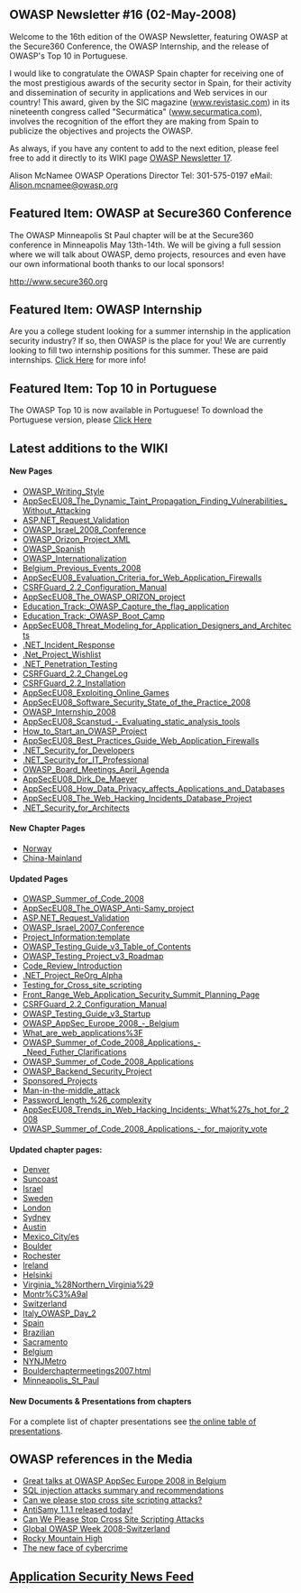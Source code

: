 ## OWASP Newsletter \#16 (02-May-2008)

Welcome to the 16th edition of the OWASP Newsletter, featuring OWASP at
the Secure360 Conference, the OWASP Internship, and the release of
OWASP's Top 10 in Portuguese.

I would like to congratulate the OWASP Spain chapter for receiving one
of the most prestigious awards of the security sector in Spain, for
their activity and dissemination of security in applications and Web
services in our country\! This award, given by the SIC magazine
(www.revistasic.com) in its nineteenth congress called "Securmática"
(www.securmatica.com), involves the recognition of the effort they are
making from Spain to publicize the objectives and projects the OWASP.

As always, if you have any content to add to the next edition, please
feel free to add it directly to its WIKI page [OWASP Newsletter
17](OWASP_Newsletter_17 "wikilink").

Alison McNamee OWASP Operations Director Tel: 301-575-0197 eMail:
Alison.mcnamee@owasp.org

## Featured Item: OWASP at Secure360 Conference

The OWASP Minneapolis St Paul chapter will be at the Secure360
conference in Minneapolis May 13th-14th. We will be giving a full
session where we will talk about OWASP, demo projects, resources and
even have our own informational booth thanks to our local sponsors\!

<http://www.secure360.org>

## Featured Item: OWASP Internship

Are you a college student looking for a summer internship in the
application security industry? If so, then OWASP is the place for you\!
We are currently looking to fill two internship positions for this
summer. These are paid internships. [Click
Here](http://www.owasp.org/index.php/OWASP_Internship_2008) for more
info\!

## Featured Item: Top 10 in Portuguese

The OWASP Top 10 is now available in Portuguese\! To download the
Portuguese version, please [Click
Here](http://www.owasp.org/images/4/42/OWASP_TOP_10_2007_PT-BR.pdf)

## Latest additions to the WIKI

#### New Pages

  - [OWASP_Writing_Style](OWASP_Writing_Style "wikilink")
  - [AppSecEU08_The_Dynamic_Taint_Propagation_Finding_Vulnerabilities_Without_Attacking](AppSecEU08_The_Dynamic_Taint_Propagation_Finding_Vulnerabilities_Without_Attacking "wikilink")
  - [ASP.NET_Request_Validation](ASP.NET_Request_Validation "wikilink")
  - [OWASP_Israel_2008_Conference](OWASP_Israel_2008_Conference "wikilink")
  - [OWASP_Orizon_Project_XML](OWASP_Orizon_Project_XML "wikilink")
  - [OWASP_Spanish](OWASP_Spanish "wikilink")
  - [OWASP_Internationalization](OWASP_Internationalization "wikilink")
  - [Belgium_Previous_Events_2008](Belgium_Previous_Events_2008 "wikilink")
  - [AppSecEU08_Evaluation_Criteria_for_Web_Application_Firewalls](AppSecEU08_Evaluation_Criteria_for_Web_Application_Firewalls "wikilink")
  - [CSRFGuard_2.2_Configuration_Manual](CSRFGuard_2.2_Configuration_Manual "wikilink")
  - [AppSecEU08_The_OWASP_ORIZON_project](AppSecEU08_The_OWASP_ORIZON_project "wikilink")
  - [Education_Track:_OWASP_Capture_the_flag_application](Education_Track:_OWASP_Capture_the_flag_application "wikilink")
  - [Education_Track:_OWASP_Boot_Camp](Education_Track:_OWASP_Boot_Camp "wikilink")
  - [AppSecEU08_Threat_Modeling_for_Application_Designers_and_Architects](AppSecEU08_Threat_Modeling_for_Application_Designers_and_Architects "wikilink")
  - [.NET_Incident_Response](.NET_Incident_Response "wikilink")
  - [.Net_Project_Wishlist](.Net_Project_Wishlist "wikilink")
  - [.NET_Penetration_Testing](.NET_Penetration_Testing "wikilink")
  - [CSRFGuard_2.2_ChangeLog](CSRFGuard_2.2_ChangeLog "wikilink")
  - [CSRFGuard_2.2_Installation](CSRFGuard_2.2_Installation "wikilink")
  - [AppSecEU08_Exploiting_Online_Games](AppSecEU08_Exploiting_Online_Games "wikilink")
  - [AppSecEU08_Software_Security_State_of_the_Practice_2008](AppSecEU08_Software_Security_State_of_the_Practice_2008 "wikilink")
  - [OWASP_Internship_2008](OWASP_Internship_2008 "wikilink")
  - [AppSecEU08_Scanstud_-_Evaluating_static_analysis_tools](AppSecEU08_Scanstud_-_Evaluating_static_analysis_tools "wikilink")
  - [How_to_Start_an_OWASP_Project](How_to_Start_an_OWASP_Project "wikilink")
  - [AppSecEU08_Best_Practices_Guide_Web_Application_Firewalls](AppSecEU08_Best_Practices_Guide_Web_Application_Firewalls "wikilink")
  - [.NET_Security_for_Developers](.NET_Security_for_Developers "wikilink")
  - [.NET_Security_for_IT_Professional](.NET_Security_for_IT_Professional "wikilink")
  - [OWASP_Board_Meetings_April_Agenda](OWASP_Board_Meetings_April_Agenda "wikilink")
  - [AppSecEU08_Dirk_De_Maeyer](AppSecEU08_Dirk_De_Maeyer "wikilink")
  - [AppSecEU08_How_Data_Privacy_affects_Applications_and_Databases](AppSecEU08_How_Data_Privacy_affects_Applications_and_Databases "wikilink")
  - [AppSecEU08_The_Web_Hacking_Incidents_Database_Project](AppSecEU08_The_Web_Hacking_Incidents_Database_Project "wikilink")
  - [.NET_Security_for_Architects](.NET_Security_for_Architects "wikilink")

#### New Chapter Pages

  - [Norway](Norway "wikilink")
  - [China-Mainland](China-Mainland "wikilink")

#### Updated Pages

  - [OWASP_Summer_of_Code_2008](OWASP_Summer_of_Code_2008 "wikilink")
  - [AppSecEU08_The_OWASP_Anti-Samy_project](AppSecEU08_The_OWASP_Anti-Samy_project "wikilink")
  - [ASP.NET_Request_Validation](ASP.NET_Request_Validation "wikilink")
  - [OWASP_Israel_2007_Conference](OWASP_Israel_2007_Conference "wikilink")
  - [Project_Information:template](Project_Information:template "wikilink")
  - [OWASP_Testing_Guide_v3_Table_of_Contents](OWASP_Testing_Guide_v3_Table_of_Contents "wikilink")
  - [OWASP_Testing_Project_v3_Roadmap](OWASP_Testing_Project_v3_Roadmap "wikilink")
  - [Code_Review_Introduction](Code_Review_Introduction "wikilink")
  - [.NET_Project_ReOrg_Alpha](.NET_Project_ReOrg_Alpha "wikilink")
  - [Testing_for_Cross_site_scripting](Testing_for_Cross_site_scripting "wikilink")
  - [Front_Range_Web_Application_Security_Summit_Planning_Page](Front_Range_Web_Application_Security_Summit_Planning_Page "wikilink")
  - [CSRFGuard_2.2_Configuration_Manual](CSRFGuard_2.2_Configuration_Manual "wikilink")
  - [OWASP_Testing_Guide_v3_Startup](OWASP_Testing_Guide_v3_Startup "wikilink")
  - [OWASP_AppSec_Europe_2008_-_Belgium](OWASP_AppSec_Europe_2008_-_Belgium "wikilink")
  - [What_are_web_applications%3F](What_are_web_applications%3F "wikilink")
  - [OWASP_Summer_of_Code_2008_Applications_-_Need_Futher_Clarifications](OWASP_Summer_of_Code_2008_Applications_-_Need_Futher_Clarifications "wikilink")
  - [OWASP_Summer_of_Code_2008_Applications](OWASP_Summer_of_Code_2008_Applications "wikilink")
  - [OWASP_Backend_Security_Project](OWASP_Backend_Security_Project "wikilink")
  - [Sponsored_Projects](Sponsored_Projects "wikilink")
  - [Man-in-the-middle_attack](Man-in-the-middle_attack "wikilink")
  - [Password_length_%26_complexity](Password_length_%26_complexity "wikilink")
  - [AppSecEU08_Trends_in_Web_Hacking_Incidents:_What%27s_hot_for_2008](AppSecEU08_Trends_in_Web_Hacking_Incidents:_What%27s_hot_for_2008 "wikilink")
  - [OWASP_Summer_of_Code_2008_Applications_-_for_majority_vote](OWASP_Summer_of_Code_2008_Applications_-_for_majority_vote "wikilink")

#### Updated chapter pages:

  - [Denver](Denver "wikilink")
  - [Suncoast](Suncoast "wikilink")
  - [Israel](Israel "wikilink")
  - [Sweden](Sweden "wikilink")
  - [London](London "wikilink")
  - [Sydney](Sydney "wikilink")
  - [Austin](Austin "wikilink")
  - [Mexico_City/es](Mexico_City/es "wikilink")
  - [Boulder](Boulder "wikilink")
  - [Rochester](Rochester "wikilink")
  - [Ireland](Ireland "wikilink")
  - [Helsinki](Helsinki "wikilink")
  - [Virginia_%28Northern_Virginia%29](Virginia_%28Northern_Virginia%29 "wikilink")
  - [Montr%C3%A9al](Montr%C3%A9al "wikilink")
  - [Switzerland](Switzerland "wikilink")
  - [Italy_OWASP_Day_2](Italy_OWASP_Day_2 "wikilink")
  - [Spain](Spain "wikilink")
  - [Brazilian](Brazilian "wikilink")
  - [Sacramento](Sacramento "wikilink")
  - [Belgium](Belgium "wikilink")
  - [NYNJMetro](NYNJMetro "wikilink")
  - [Boulderchaptermeetings2007.html](Boulderchaptermeetings2007.html "wikilink")
  - [Minneapolis_St_Paul](Minneapolis_St_Paul "wikilink")

#### New Documents & Presentations from chapters

For a complete list of chapter presentations see [the online table of
presentations](OWASP_Education_Presentation "wikilink").

## OWASP references in the Media

  - [Great talks at OWASP AppSec Europe 2008 in
    Belgium](http://blog.modsecurity.org/2008/04/great-talks-at.html)
  - [SQL injection attacks summary and
    recommendations](http://infosec4all.com/2008/04/28/sql-injection-attacks-summary-and-recommendations/)
  - [Can we please stop cross site scripting
    attacks?](http://blogs.computerworld.com/can_we_please_stop_cross_site_scripting_attacks)
  - [AntiSamy 1.1.1 released today\!](http://i8jesus.com/?p=19)
  - [Can We Please Stop Cross Site Scripting
    Attacks](http://blogs.computerworld.com/can_we_please_stop_cross_site_scripting_attacks)
  - [Global OWASP
    Week 2008-Switzerland](http://www.disenchant.ch/blog/global-owasp-week-2008-switzerland/122)
  - [Rocky Mountain
    High](http://cleartext.wordpress.com/2008/04/10/rocky-mountain-high/)
  - [The new face of
    cybercrime](http://cincinnatirecruiter.wordpress.com/2008/04/11/the-new-face-of-cybercrime/)

## **[Application Security News Feed](https://www.owasp.org/index.php/Template:Application_Security_News)**